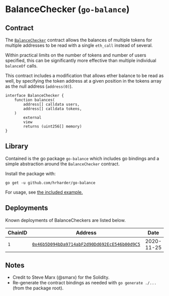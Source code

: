 # BalanceChecker (`go-balance`)

## Contract

The [`BalanceChecker`](https://etherscan.io/address/0x46b5d094bda9714abf2d90dd692ece546b00d9c5#code) contract allows the balances of multiple tokens for multiple addresses to be read with a single `eth_call` instead of several.

Within practical limits on the number of tokens and number of users specified, this can be significantly more effective than multiple individual `balanceOf` calls.

This contract includes a modification that allows ether balance to be read as well, by specifying the token address at a given position in the tokens array as the null address (`address(0)`).

```solidity
interface BalanceChecker {
    function balances(
        address[] calldata users,
        address[] calldata tokens,
    )
        external
        view
        returns (uint256[] memory)
}
```

## Library

Contained is the go package `go-balance` which includes go bindings and a simple abstraction around the `BalanceChecker` contract.

Install the package with:

```
go get -u github.com/hrharder/go-balance
```

For usage, see [the included example.](./example/main.go)

## Deployments

Known deployments of BalanceCheckers are listed below.

| ChainID | Address | Date |
| - | - | - |
| `1` | [`0x46b5D094bDa9714abF2d90Dd692EcE546b00d9C5`](https://etherscan.io/address/0x46b5d094bda9714abf2d90dd692ece546b00d9c5) | 2020-11-25 |

## Notes

- Credit to Steve Marx (@smarx) for the Solidity.
- Re-generate the contract bindings as needed with `go generate ./...` (from the package root).
